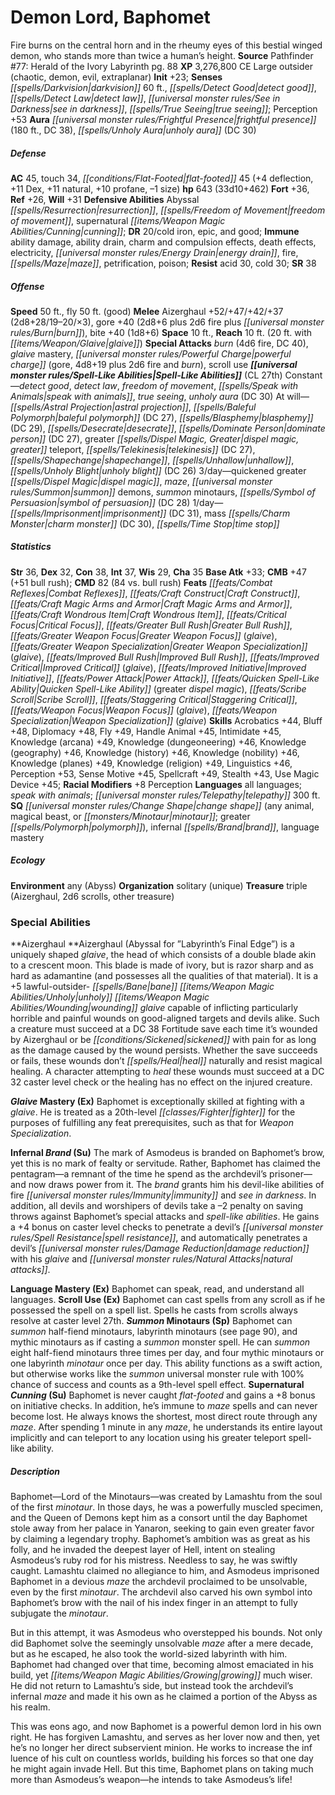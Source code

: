 ﻿---
cssclass: [monsters]
title1: Demon Lord, Baphomet
desc_short: Fire burns on the central horn and in the rheumy eyes of this bestial
  winged demon, who stands more than twice a human's height.
title2: Baphomet
CR: 27
sources:
- name: 'Pathfinder #77: Herald of the Ivory Labyrinth'
  page: 88
  link: http://paizo.com/products/btpy92lh?Pathfinder-Adventure-Path-77-Herald-of-the-Ivory-Labyrinth
XP: 3276800
alignment: CE
size: Large
type: outsider
subtypes:
- chaotic
- demon
- evil
- extraplanar
initiative:
  bonus: 23
senses:
  darkvision: 60
  detect good: true
  detect law: true
  see in darkness: true
  true seeing: true
auras:
- name: frightful presence
  radius: 180
  DC: 38
- name: unholy aura
  DC: 30
AC:
  AC: 45
  touch: 34
  flat_footed: 45
  components:
    deflection: 4
    dex: 11
    natural: 11
    profane: 10
    size: -1
HP:
  HP: 643
  long: 33d10+462
saves:
  fort: 36
  ref: 26
  will: 31
defensive_abilities:
- Abyssal resurrection
- freedom of movement
- supernatural cunning
DR:
- amount: 20
  weakness: cold iron, epic, and good
immunities:
- ability damage
- ability drain
- charm and compulsion effects
- death effects
- electricity
- energy drain
- fire
- maze
- petrification
- poison
resistances:
  acid: 30
  cold: 30
SR: 38
speeds:
  base: 50
  fly: 50
  fly_maneuverability: good
attacks:
  melee:
  - - text: Aizerghaul +52/+47/+42/+37 (2d8+28/19-20/×3)
      entries:
      - - damage: 2d8+28
          crit_range: 19-20
          crit_multiplier: 3
      attack: Aizerghaul
      bonus:
      - 52
      - 47
      - 42
      - 37
    - text: gore +40 (2d8+6 plus 2d6 fire plus burn)
      entries:
      - - damage: 2d8+6
        - damage: 2d6
          type: fire
        - effect: burn
      attack: gore
      bonus:
      - 40
    - text: bite +40 (1d8+6)
      entries:
      - - damage: 1d8+6
      attack: bite
      bonus:
      - 40
  special:
  - burn (4d6 fire, DC 40)
  - glaive mastery
  - powerful charge (gore, 4d8+19 plus 2d6 fire and burn)
  - scroll use
space: 10
reach: 10
reach_other: 20 ft. with glaive
spell_like_abilities:
  entries:
  - name: detect good
    source: default
    freq: Constant
  - name: detect law
    source: default
    freq: Constant
  - name: freedom of movement
    source: default
    freq: Constant
  - name: speak with animals
    source: default
    freq: Constant
  - name: true seeing
    source: default
    freq: Constant
  - name: unholy aura
    source: default
    freq: Constant
    DC: 30
  - name: astral projection
    source: default
    freq: At will
  - name: baleful polymorph
    source: default
    freq: At will
    DC: 27
  - name: blasphemy
    source: default
    freq: At will
    DC: 29
  - name: desecrate
    source: default
    freq: At will
  - name: dominate person
    source: default
    freq: At will
    DC: 27
  - name: greater dispel magic
    source: default
    freq: At will
  - name: greater teleport
    source: default
    freq: At will
  - name: telekinesis
    source: default
    freq: At will
    DC: 27
  - name: shapechange
    source: default
    freq: At will
  - name: unhallow
    source: default
    freq: At will
  - name: unholy blight
    source: default
    freq: At will
    DC: 26
  - name: quickened greater dispel magic
    source: default
    freq: 3/day
  - name: maze
    source: default
    freq: 3/day
  - name: summon demons
    source: default
    freq: 3/day
  - name: summon minotaurs
    source: default
    freq: 3/day
  - name: symbol of persuasion
    source: default
    freq: 3/day
    DC: 28
  - name: imprisonment
    source: default
    freq: 1/day
    DC: 31
  - name: mass charm monster
    source: default
    freq: 1/day
    DC: 30
  - name: time stop
    source: default
    freq: 1/day
  sources:
  - name: default
    CL: 27
ability_scores:
  STR: 36
  DEX: 32
  CON: 38
  INT: 37
  WIS: 29
  CHA: 35
BAB: 33
CMB: 47
CMB_other: +51 bull rush
CMD: 82
CMD_other: 84 vs. bull rush
feats:
- name: Combat Reflexes
- name: Craft Construct
- name: Craft Magic Arms and Armor
- name: Craft Wondrous Item
- name: Critical Focus
- name: Greater Bull Rush
- name: Greater Weapon Focus (glaive)
- name: Greater Weapon Specialization (glaive)
- name: Improved Bull Rush
- name: Improved Critical (glaive)
- name: Improved Initiative
- name: Power Attack
- name: Quicken Spell-Like Ability (greater dispel magic)
- name: Scribe Scroll
- name: Staggering Critical
- name: Weapon Focus (glaive)
- name: Weapon Specialization (glaive)
skills:
  Acrobatics: 44
  Bluff: 48
  Diplomacy: 48
  Fly: 49
  Handle Animal: 45
  Intimidate: 45
  Knowledge (arcana): 49
  Knowledge (dungeoneering): 46
  Knowledge (geography): 46
  Knowledge (history): 46
  Knowledge (nobility): 46
  Knowledge (planes): 49
  Knowledge (religion): 49
  Linguistics: 46
  Perception: 53
  Sense Motive: 45
  Spellcraft: 49
  Stealth: 43
  Use Magic Device: 45
  _racial_mods:
    Perception:
      _: 8
languages:
- all languages
- speak with animals
- telepathy 300 ft.
special_qualities:
- change shape (any animal, magical beast, or minotaur; greater polymorph)
- infernal brand
- language mastery
ecology:
  environment: any (Abyss)
  organization: solitary (unique)
  treasure_type: triple
  treasure:
  - Aizerghaul
  - 2d6 scrolls
  - other treasure
special_abilities:
  Aizerghaul: Aizerghaul (Abyssal for ”Labyrinth's Final Edge”) is a uniquely shaped
    glaive, the head of which consists of a double blade akin to a crescent moon.
    This blade is made of ivory, but is razor sharp and as hard as adamantine (and
    possesses all the qualities of that material). It is a +5 lawful-outsider- bane
    unholy wounding glaive capable of inflicting particularly horrible and painful
    wounds on good-aligned targets and devils alike. Such a creature must succeed
    at a DC 38 Fortitude save each time it's wounded by Aizerghaul or be sickened
    with pain for as long as the damage caused by the wound persists. Whether the
    save succeeds or fails, these wounds don't heal naturally and resist magical healing.
    A character attempting to heal these wounds must succeed at a DC 32 caster level
    check or the healing has no effect on the injured creature.
  Glaive Mastery (Ex): Baphomet is exceptionally skilled at fighting with a glaive.
    He is treated as a 20th-level fighter for the purposes of fulfilling any feat
    prerequisites, such as that for Weapon Specialization.
  Infernal Brand (Su): The mark of Asmodeus is branded on Baphomet's brow, yet this
    is no mark of fealty or servitude. Rather, Baphomet has claimed the pentagram-a
    remnant of the time he spend as the archdevil's prisoner-and now draws power from
    it. The brand grants him his devil-like abilities of fire immunity and see in
    darkness. In addition, all devils and worshipers of devils take a -2 penalty on
    saving throws against Baphomet's special attacks and spell-like abilities. He
    gains a +4 bonus on caster level checks to penetrate a devil's spell resistance,
    and automatically penetrates a devil's damage reduction with his glaive and natural
    attacks.
  Language Mastery (Ex): Baphomet can speak, read, and understand all languages.
  Scroll Use (Ex): Baphomet can cast spells from any scroll as if he possessed the
    spell on a spell list. Spells he casts from scrolls always resolve at caster level
    27th.
  Summon Minotaurs (Sp): Baphomet can summon half-fiend minotaurs, labyrinth minotaurs
    (see page 90), and mythic minotaurs as if casting a summon monster spell. He can
    summon eight half-fiend minotaurs three times per day, and four mythic minotaurs
    or one labyrinth minotaur once per day. This ability functions as a swift action,
    but otherwise works like the summon universal monster rule with 100% chance of
    success and counts as a 9th-level spell effect.
  Supernatural Cunning (Su): Baphomet is never caught flat-footed and gains a +8 bonus
    on initiative checks. In addition, he's immune to maze spells and can never become
    lost. He always knows the shortest, most direct route through any maze. After
    spending 1 minute in any maze, he understands its entire layout implicitly and
    can teleport to any location using his greater teleport spell-like ability.
desc_long: |-
  Baphomet-Lord of the Minotaurs-was created by Lamashtu from the soul of the first minotaur. In those days, he was a powerfully muscled specimen, and the Queen of Demons kept him as a consort until the day Baphomet stole away from her palace in Yanaron, seeking to gain even greater favor by claiming a legendary trophy. Baphomet's ambition was as great as his folly, and he invaded the deepest layer of Hell, intent on stealing Asmodeus's ruby rod for his mistress. Needless to say, he was swiftly caught. Lamashtu claimed no allegiance to him, and Asmodeus imprisoned Baphomet in a devious maze the archdevil proclaimed to be unsolvable, even by the first minotaur. The archdevil also carved his own symbol into Baphomet's brow with the nail of his index finger in an attempt to fully subjugate the minotaur.

  But in this attempt, it was Asmodeus who overstepped his bounds. Not only did Baphomet solve the seemingly unsolvable maze after a mere decade, but as he escaped, he also took the world-sized labyrinth with him. Baphomet had changed over that time, becoming almost emaciated in his build, yet growing much wiser. He did not return to Lamashtu's side, but instead took the archdevil's infernal maze and made it his own as he claimed a portion of the Abyss as his realm.

  This was eons ago, and now Baphomet is a powerful demon lord in his own right. He has forgiven Lamashtu, and serves as her lover now and then, yet he's no longer her direct subservient minion. He works to increase the inf luence of his cult on countless worlds, building his forces so that one day he might again invade Hell. But this time, Baphomet plans on taking much more than Asmodeus's weapon-he intends to take Asmodeus's life!

---

# Demon Lord, Baphomet
Fire burns on the central horn and in the rheumy eyes of this bestial winged demon, who stands more than twice a human’s height.
**Source** Pathfinder #77: Herald of the Ivory Labyrinth pg. 88
**XP** 3,276,800
CE Large outsider (chaotic, demon, evil, extraplanar)
**Init** +23; **Senses** _[[spells/Darkvision|darkvision]]_ 60 ft., _[[spells/Detect Good|detect good]]_, _[[spells/Detect Law|detect law]]_, _[[universal monster rules/See in Darkness|see in darkness]]_, _[[spells/True Seeing|true seeing]]_; Perception +53
**Aura** _[[universal monster rules/Frightful Presence|frightful presence]]_ (180 ft., DC 38), _[[spells/Unholy Aura|unholy aura]]_ (DC 30)

##### Defense

**AC** 45, touch 34, _[[conditions/Flat-Footed|flat-footed]]_ 45 (+4 deflection, +11 Dex, +11 natural, +10 profane, –1 size)
**hp** 643 (33d10+462)
**Fort** +36, **Ref** +26, **Will** +31
**Defensive Abilities** Abyssal _[[spells/Resurrection|resurrection]]_, _[[spells/Freedom of Movement|freedom of movement]]_, supernatural _[[items/Weapon Magic Abilities/Cunning|cunning]]_; **DR** 20/cold iron, epic, and good; **Immune** ability damage, ability drain, charm and compulsion effects, death effects, electricity, _[[universal monster rules/Energy Drain|energy drain]]_, fire, _[[spells/Maze|maze]]_, petrification, poison; **Resist** acid 30, cold 30; **SR** 38

##### Offense
**Speed** 50 ft., fly 50 ft. (good)
**Melee** Aizerghaul +52/+47/+42/+37 (2d8+28/19–20/×3), gore +40 (2d8+6 plus 2d6 fire plus _[[universal monster rules/Burn|burn]]_), bite +40 (1d8+6)
**Space** 10 ft., **Reach** 10 ft. (20 ft. with _[[items/Weapon/Glaive|glaive]]_)
**Special Attacks** _burn_ (4d6 fire, DC 40), _glaive_ mastery, _[[universal monster rules/Powerful Charge|powerful charge]]_ (gore, 4d8+19 plus 2d6 fire and _burn_), scroll use
**_[[universal monster rules/Spell-Like Abilities|Spell-Like Abilities]]_** (CL 27th)
Constant—_detect good_, _detect law_, _freedom of movement_, _[[spells/Speak with Animals|speak with animals]]_, _true seeing_, _unholy aura_ (DC 30)
At will—_[[spells/Astral Projection|astral projection]]_, _[[spells/Baleful Polymorph|baleful polymorph]]_ (DC 27), _[[spells/Blasphemy|blasphemy]]_ (DC 29), _[[spells/Desecrate|desecrate]]_, _[[spells/Dominate Person|dominate person]]_ (DC 27), greater _[[spells/Dispel Magic, Greater|dispel magic, greater]]_ teleport, _[[spells/Telekinesis|telekinesis]]_ (DC 27), _[[spells/Shapechange|shapechange]]_, _[[spells/Unhallow|unhallow]]_, _[[spells/Unholy Blight|unholy blight]]_ (DC 26)
3/day—quickened greater _[[spells/Dispel Magic|dispel magic]]_, _maze_, _[[universal monster rules/Summon|summon]]_ demons, _summon_ minotaurs, _[[spells/Symbol of Persuasion|symbol of persuasion]]_ (DC 28)
1/day—_[[spells/Imprisonment|imprisonment]]_ (DC 31), mass _[[spells/Charm Monster|charm monster]]_ (DC 30), _[[spells/Time Stop|time stop]]_

##### Statistics
**Str** 36, **Dex** 32, **Con** 38, **Int** 37, **Wis** 29, **Cha** 35
**Base Atk** +33; **CMB** +47 (+51 bull rush); **CMD** 82 (84 vs. bull rush)
**Feats** _[[feats/Combat Reflexes|Combat Reflexes]]_, _[[feats/Craft Construct|Craft Construct]]_, _[[feats/Craft Magic Arms and Armor|Craft Magic Arms and Armor]]_, _[[feats/Craft Wondrous Item|Craft Wondrous Item]]_, _[[feats/Critical Focus|Critical Focus]]_, _[[feats/Greater Bull Rush|Greater Bull Rush]]_, _[[feats/Greater Weapon Focus|Greater Weapon Focus]]_ (_glaive_), _[[feats/Greater Weapon Specialization|Greater Weapon Specialization]]_ (_glaive_), _[[feats/Improved Bull Rush|Improved Bull Rush]]_, _[[feats/Improved Critical|Improved Critical]]_ (_glaive_), _[[feats/Improved Initiative|Improved Initiative]]_, _[[feats/Power Attack|Power Attack]]_, _[[feats/Quicken Spell-Like Ability|Quicken Spell-Like Ability]]_ (greater _dispel magic_), _[[feats/Scribe Scroll|Scribe Scroll]]_, _[[feats/Staggering Critical|Staggering Critical]]_, _[[feats/Weapon Focus|Weapon Focus]]_ (_glaive_), _[[feats/Weapon Specialization|Weapon Specialization]]_ (_glaive_)
**Skills** Acrobatics +44, Bluff +48, Diplomacy +48, Fly +49, Handle Animal +45, Intimidate +45, Knowledge (arcana) +49, Knowledge (dungeoneering) +46, Knowledge (geography) +46, Knowledge (history) +46, Knowledge (nobility) +46, Knowledge (planes) +49, Knowledge (religion) +49, Linguistics +46, Perception +53, Sense Motive +45, Spellcraft +49, Stealth +43, Use Magic Device +45; **Racial Modifiers** +8 Perception
**Languages** all languages; _speak with animals_; _[[universal monster rules/Telepathy|telepathy]]_ 300 ft.
**SQ** _[[universal monster rules/Change Shape|change shape]]_ (any animal, magical beast, or _[[monsters/Minotaur|minotaur]]_; greater _[[spells/Polymorph|polymorph]]_), infernal _[[spells/Brand|brand]]_, language mastery

##### Ecology

**Environment** any (Abyss)
**Organization** solitary (unique)
**Treasure** triple (Aizerghaul, 2d6 scrolls, other treasure)

### Special Abilities

**Aizerghaul **Aizerghaul (Abyssal for ”Labyrinth’s Final Edge”) is a uniquely shaped _glaive_, the head of which consists of a double blade akin to a crescent moon. This blade is made of ivory, but is razor sharp and as hard as adamantine (and possesses all the qualities of that material). It is a +5 lawful-outsider- _[[spells/Bane|bane]]_ _[[items/Weapon Magic Abilities/Unholy|unholy]]_ _[[items/Weapon Magic Abilities/Wounding|wounding]]_ _glaive_ capable of inflicting particularly horrible and painful wounds on good-aligned targets and devils alike. Such a creature must succeed at a DC 38 Fortitude save each time it’s wounded by Aizerghaul or be _[[conditions/Sickened|sickened]]_ with pain for as long as the damage caused by the wound persists. Whether the save succeeds or fails, these wounds don’t _[[spells/Heal|heal]]_ naturally and resist magical healing. A character attempting to _heal_ these wounds must succeed at a DC 32 caster level check or the healing has no effect on the injured creature.

**_Glaive_ Mastery (Ex)** Baphomet is exceptionally skilled at fighting with a _glaive_. He is treated as a 20th-level _[[classes/Fighter|fighter]]_ for the purposes of fulfilling any feat prerequisites, such as that for _Weapon Specialization_.

**Infernal _Brand_ (Su)** The mark of Asmodeus is branded on Baphomet’s brow, yet this is no mark of fealty or servitude. Rather, Baphomet has claimed the pentagram—a remnant of the time he spend as the archdevil’s prisoner—and now draws power from it. The _brand_ grants him his devil-like abilities of fire _[[universal monster rules/Immunity|immunity]]_ and _see in darkness_. In addition, all devils and worshipers of devils take a –2 penalty on saving throws against Baphomet’s special attacks and _spell-like abilities_. He gains a +4 bonus on caster level checks to penetrate a devil’s _[[universal monster rules/Spell Resistance|spell resistance]]_, and automatically penetrates a devil’s _[[universal monster rules/Damage Reduction|damage reduction]]_ with his _glaive_ and _[[universal monster rules/Natural Attacks|natural attacks]]_.

**Language Mastery (Ex)** Baphomet can speak, read, and understand all languages.
**Scroll Use (Ex)** Baphomet can cast spells from any scroll as if he possessed the spell on a spell list. Spells he casts from scrolls always resolve at caster level 27th.
**_Summon_ Minotaurs (Sp)** Baphomet can _summon_ half-fiend minotaurs, labyrinth minotaurs (see page 90), and mythic minotaurs as if casting a _summon_ monster spell. He can _summon_ eight half-fiend minotaurs three times per day, and four mythic minotaurs or one labyrinth _minotaur_ once per day. This ability functions as a swift action, but otherwise works like the _summon_ universal monster rule with 100% chance of success and counts as a 9th-level spell effect.
**Supernatural _Cunning_ (Su)** Baphomet is never caught _flat-footed_ and gains a +8 bonus on initiative checks. In addition, he’s immune to _maze_ spells and can never become lost. He always knows the shortest, most direct route through any _maze_. After spending 1 minute in any _maze_, he understands its entire layout implicitly and can teleport to any location using his greater teleport spell-like ability.

##### Description

Baphomet—Lord of the Minotaurs—was created by Lamashtu from the soul of the first _minotaur_. In those days, he was a powerfully muscled specimen, and the Queen of Demons kept him as a consort until the day Baphomet stole away from her palace in Yanaron, seeking to gain even greater favor by claiming a legendary trophy. Baphomet’s ambition was as great as his folly, and he invaded the deepest layer of Hell, intent on stealing Asmodeus’s ruby rod for his mistress. Needless to say, he was swiftly caught. Lamashtu claimed no allegiance to him, and Asmodeus imprisoned Baphomet in a devious _maze_ the archdevil proclaimed to be unsolvable, even by the first _minotaur_. The archdevil also carved his own symbol into Baphomet’s brow with the nail of his index finger in an attempt to fully subjugate the _minotaur_.

But in this attempt, it was Asmodeus who overstepped his bounds. Not only did Baphomet solve the seemingly unsolvable _maze_ after a mere decade, but as he escaped, he also took the world-sized labyrinth with him. Baphomet had changed over that time, becoming almost emaciated in his build, yet _[[items/Weapon Magic Abilities/Growing|growing]]_ much wiser. He did not return to Lamashtu’s side, but instead took the archdevil’s infernal _maze_ and made it his own as he claimed a portion of the Abyss as his realm.

This was eons ago, and now Baphomet is a powerful demon lord in his own right. He has forgiven Lamashtu, and serves as her lover now and then, yet he’s no longer her direct subservient minion. He works to increase the inf luence of his cult on countless worlds, building his forces so that one day he might again invade Hell. But this time, Baphomet plans on taking much more than Asmodeus’s weapon—he intends to take Asmodeus’s life!